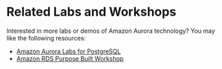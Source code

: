 # Related Labs and Workshops

Interested in more labs or demos of Amazon Aurora technology? You may like the following resources:

* [Amazon Aurora Labs for PostgreSQL](https://aurora-pg-lab.workshop.aws/)
* [Amazon RDS Purpose Built Workshop](https://amazon-rds-purpose-built.workshop.aws/)
